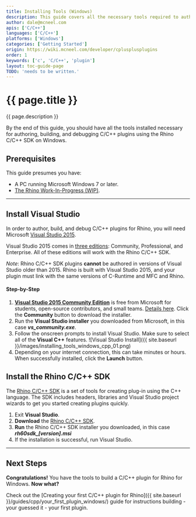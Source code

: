 ```yaml
---
title: Installing Tools (Windows)
description: This guide covers all the necessary tools required to author Rhino plugins in C/C++ on Windows.
author: dale@mcneel.com
apis: ['C/C++']
languages: ['C/C++']
platforms: ['Windows']
categories: ['Getting Started']
origin: https://wiki.mcneel.com/developer/cplusplusplugins
order: 1
keywords: ['c', 'C/C++', 'plugin']
layout: toc-guide-page
TODO: 'needs to be written.'
---
```


# {{ page.title }}

{{ page.description }}

By the end of this guide, you should have all the tools installed necessary for authoring, building, and debugging C/C++ plugins using the Rhino C/C++ SDK on Windows.

## Prerequisites

This guide presumes you have:

- A PC running Microsoft Windows 7 or later.
- [The Rhino Work-In-Progress (WIP)](https://discourse.mcneel.com/t/welcome-to-serengeti/9612).

---

## Install Visual Studio

In order to author, build, and debug C/C++ plugins for Rhino, you will need Microsoft [Visual Studio 2015](https://www.visualstudio.com/en-us/visual-studio-homepage-vs.aspx).

Visual Studio 2015 comes in [three editions](https://www.visualstudio.com/downloads): Community, Professional, and Enterprise. All of these editions will work with the Rhino C/C++ SDK.

*Note*: Rhino C/C++ SDK plugins **cannot** be authored in versions of Visual Studio older than 2015. Rhino is built with Visual Studio 2015, and your plugin must link with the same versions of C-Runtime and MFC and Rhino. 

#### Step-by-Step

1. **[Visual Studio 2015 Community Edition](https://www.visualstudio.com/vs-2015-product-editions)** is free from Microsoft for students, open-source contributors, and small teams. [Details here](https://www.visualstudio.com/en-us/support/legal/mt171547).  Click the **Community** button to download the installer.
1. Run the **Visual Studio installer** you downloaded from Microsoft, in this case ***vs_community.exe***.
1. Follow the onscreen prompts to install Visual Studio. Make sure to select all of the **Visual C++** features. 
![Visual Studio Install]({{ site.baseurl }}/images/installing_tools_windows_cpp_01.png)
1. Depending on your internet connection, this can take minutes or hours.  When successfully installed, click the **Launch** button.

## Install the Rhino C/C++ SDK
The [Rhino C/C++ SDK](https://discourse.mcneel.com/t/rhino-wip-developers/30197) is a set of tools for creating plug-in using the C++ language. The SDK includes headers, libraries and Visual Studio project wizards to get you started creating plugins quickly.

1. Exit **Visual Studio**.
1. **Download** the [Rhino C/C++ SDK](https://discourse.mcneel.com/t/rhino-wip-developers/30197).
1. **Run** the Rhino C/C++ SDK installer you downloaded, in this case ***rh60sdk_[version].msi***
1. If the installation is successful, run Visual Studio.

---

## Next Steps

**Congratulations!** You have the tools to build a C/C++ plugin for Rhino for Windows. **Now what?**

Check out the [Creating your first C/C++ plugin for Rhino]({{ site.baseurl }}/guides/cpp/your_first_plugin_windows/) guide for instructions building - your guessed it - your first plugin.
